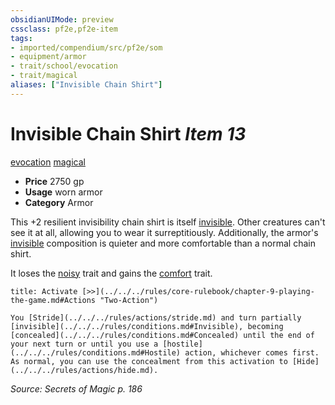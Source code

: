 ```yaml
---
obsidianUIMode: preview
cssclass: pf2e,pf2e-item
tags:
- imported/compendium/src/pf2e/som
- equipment/armor
- trait/school/evocation
- trait/magical
aliases: ["Invisible Chain Shirt"]
---
```

# Invisible Chain Shirt *Item 13*  
[evocation](evocation.md)  [magical](magical.md)  

- **Price** 2750 gp
- **Usage** worn armor
- **Category** Armor

This +2 resilient invisibility chain shirt is itself [invisible](conditions.md#Invisible). Other creatures can't see it at all, allowing you to wear it surreptitiously. Additionally, the armor's [invisible](conditions.md#Invisible) composition is quieter and more comfortable than a normal chain shirt.

It loses the [noisy](noisy.md) trait and gains the [comfort](comfort.md) trait.

```ad-embed-ability
title: Activate [>>](../../../rules/core-rulebook/chapter-9-playing-the-game.md#Actions "Two-Action")

You [Stride](../../../rules/actions/stride.md) and turn partially [invisible](../../../rules/conditions.md#Invisible), becoming [concealed](../../../rules/conditions.md#Concealed) until the end of your next turn or until you use a [hostile](../../../rules/conditions.md#Hostile) action, whichever comes first. As normal, you can use the concealment from this activation to [Hide](../../../rules/actions/hide.md).
```

*Source: Secrets of Magic p. 186*
